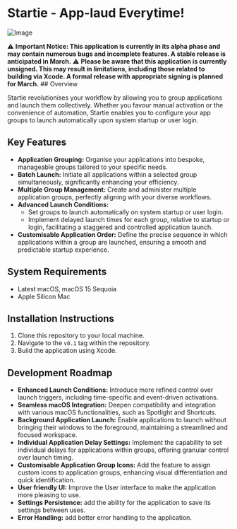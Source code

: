 # Startie - App-laud Everytime!

![Image](https://github.com/user-attachments/assets/31025fde-b02c-4498-8c6a-431166d959a6)

⚠️ **Important Notice: This application is currently in its alpha phase and may contain numerous bugs and incomplete features. A stable release is anticipated in March.** ⚠️
 **Please be aware that this application is currently unsigned. This may result in limitations, including those related to building via Xcode. A formal release with appropriate signing is planned for March.** ## Overview

Startie revolutionises your workflow by allowing you to group applications and launch them collectively. Whether you favour manual activation or the convenience of automation, Startie enables you to configure your app groups to launch automatically upon system startup or user login.

## Key Features

* **Application Grouping:** Organise your applications into bespoke, manageable groups tailored to your specific needs.
* **Batch Launch:** Initiate all applications within a selected group simultaneously, significantly enhancing your efficiency.
* **Multiple Group Management:** Create and administer multiple application groups, perfectly aligning with your diverse workflows.
* **Advanced Launch Conditions:**
    * Set groups to launch automatically on system startup or user login.
    * Implement delayed launch times for each group, relative to startup or login, facilitating a staggered and controlled application launch.
* **Customisable Application Order:** Define the precise sequence in which applications within a group are launched, ensuring a smooth and predictable startup experience.

## System Requirements

* Latest macOS, macOS 15 Sequoia
* Apple Silicon Mac

## Installation Instructions

1.  Clone this repository to your local machine.
2.  Navigate to the `v0.1` tag within the repository.
3.  Build the application using Xcode.

## Development Roadmap

* **Enhanced Launch Conditions:** Introduce more refined control over launch triggers, including time-specific and event-driven activations.
* **Seamless macOS Integration:** Deepen compatibility and integration with various macOS functionalities, such as Spotlight and Shortcuts.
* **Background Application Launch:** Enable applications to launch without bringing their windows to the foreground, maintaining a streamlined and focused workspace.
* **Individual Application Delay Settings:** Implement the capability to set individual delays for applications within groups, offering granular control over launch timing.
* **Customisable Application Group Icons:** Add the feature to assign custom icons to application groups, enhancing visual differentiation and quick identification.
* **User friendly UI:** Improve the User interface to make the application more pleasing to use.
* **Settings Persistence:** add the ability for the application to save its settings between uses.
* **Error Handling:** add better error handling to the application.
